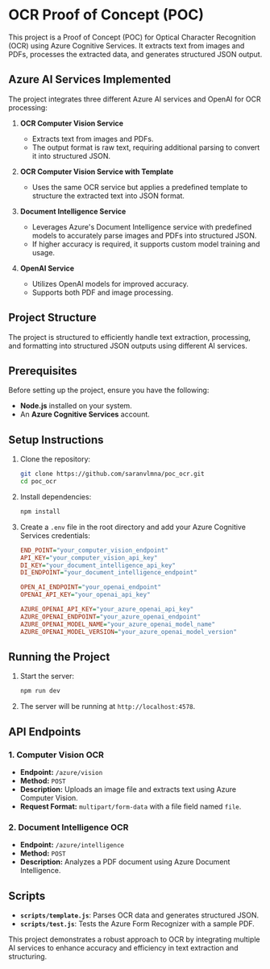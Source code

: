 # OCR Proof of Concept (POC)

This project is a Proof of Concept (POC) for Optical Character Recognition (OCR) using Azure Cognitive Services. It extracts text from images and PDFs, processes the extracted data, and generates structured JSON output.

## Azure AI Services Implemented

The project integrates three different Azure AI services and OpenAI for OCR processing:

1. **OCR Computer Vision Service**
   - Extracts text from images and PDFs.
   - The output format is raw text, requiring additional parsing to convert it into structured JSON.

2. **OCR Computer Vision Service with Template**
   - Uses the same OCR service but applies a predefined template to structure the extracted text into JSON format.

3. **Document Intelligence Service**
   - Leverages Azure's Document Intelligence service with predefined models to accurately parse images and PDFs into structured JSON.
   - If higher accuracy is required, it supports custom model training and usage.

4. **OpenAI Service**
   - Utilizes OpenAI models for improved accuracy.
   - Supports both PDF and image processing.

## Project Structure

The project is structured to efficiently handle text extraction, processing, and formatting into structured JSON outputs using different AI services.

## Prerequisites

Before setting up the project, ensure you have the following:
- **Node.js** installed on your system.
- An **Azure Cognitive Services** account.

## Setup Instructions

1. Clone the repository:
   ```sh
   git clone https://github.com/saranvlmna/poc_ocr.git
   cd poc_ocr
   ```

2. Install dependencies:
   ```sh
   npm install
   ```

3. Create a `.env` file in the root directory and add your Azure Cognitive Services credentials:
   ```ini
   END_POINT="your_computer_vision_endpoint"
   API_KEY="your_computer_vision_api_key"
   DI_KEY="your_document_intelligence_api_key"
   DI_ENDPOINT="your_document_intelligence_endpoint"

   OPEN_AI_ENDPOINT="your_openai_endpoint"
   OPENAI_API_KEY="your_openai_api_key"

   AZURE_OPENAI_API_KEY="your_azure_openai_api_key"
   AZURE_OPENAI_ENDPOINT="your_azure_openai_endpoint"
   AZURE_OPENAI_MODEL_NAME="your_azure_openai_model_name"
   AZURE_OPENAI_MODEL_VERSION="your_azure_openai_model_version"
   ```

## Running the Project

1. Start the server:
   ```sh
   npm run dev
   ```

2. The server will be running at `http://localhost:4578`.

## API Endpoints

### 1. **Computer Vision OCR**
- **Endpoint:** `/azure/vision`
- **Method:** `POST`
- **Description:** Uploads an image file and extracts text using Azure Computer Vision.
- **Request Format:** `multipart/form-data` with a file field named `file`.

### 2. **Document Intelligence OCR**
- **Endpoint:** `/azure/intelligence`
- **Method:** `POST`
- **Description:** Analyzes a PDF document using Azure Document Intelligence.

## Scripts

- **`scripts/template.js`**: Parses OCR data and generates structured JSON.
- **`scripts/test.js`**: Tests the Azure Form Recognizer with a sample PDF.

This project demonstrates a robust approach to OCR by integrating multiple AI services to enhance accuracy and efficiency in text extraction and structuring.

